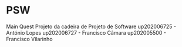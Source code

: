 # PSW
Main Quest
Projeto da cadeira de Projeto de Software
up202006725 - António Lopes
up202006727 - Francisco Câmara
up202005500 - Francisco Vilarinho
